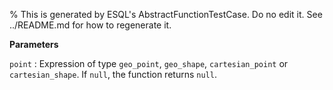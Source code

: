 % This is generated by ESQL's AbstractFunctionTestCase. Do no edit it. See ../README.md for how to regenerate it.

**Parameters**

`point`
:   Expression of type `geo_point`, `geo_shape`, `cartesian_point` or `cartesian_shape`. If `null`, the function returns `null`.

